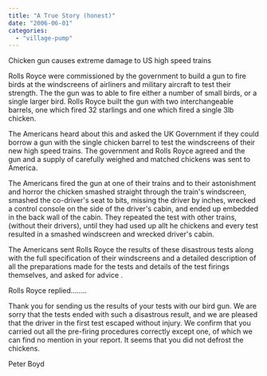 ```yaml
---
title: "A True Story (honest)"
date: "2006-06-01"
categories: 
  - "village-pump"
---
```


Chicken gun causes extreme damage to US high speed trains

Rolls Royce were commissioned by the government to build a gun to fire birds at the windscreens of airliners and military aircraft to test their strength. The the gun was to able to fire either a number of small birds, or a single larger bird. Rolls Royce built the gun with two interchangeable barrels, one which fired 32 starlings and one which fired a single 3lb chicken.

The Americans heard about this and asked the UK Government if they could borrow a gun with the single chicken barrel to test the windscreens of their new high speed trains. The government and Rolls Royce agreed and the gun and a supply of carefully weighed and matched chickens was sent to America.

The Americans fired the gun at one of their trains and to their astonishment and horror the chicken smashed straight through the train's windscreen, smashed the co-driver's seat to bits, missing the driver by inches, wrecked a control console on the side of the driver's cabin, and ended up embedded in the back wall of the cabin. They repeated the test with other trains, (without their drivers), until they had used up allt he chickens and every test resulted in a smashed windscreen and wrecked driver's cabin.

The Americans sent Rolls Royce the results of these disastrous tests along with the full specification of their windscreens and a detailed description of all the preparations made for the tests and details of the test firings themselves, and asked for advice .

Rolls Royce replied........

Thank you for sending us the results of your tests with our bird gun. We are sorry that the tests ended with such a disastrous result, and we are pleased that the driver in the first test escaped without injury. We confirm that you carried out all the pre-firing procedures correctly except one, of which we can find no mention in your report. It seems that you did not defrost the chickens.

Peter Boyd
